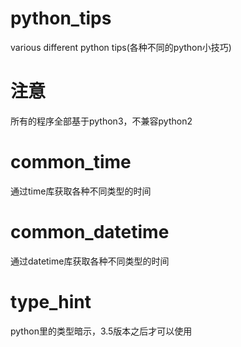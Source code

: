 # python_tips
various different python tips(各种不同的python小技巧)

# 注意
所有的程序全部基于python3，不兼容python2

# common_time
通过time库获取各种不同类型的时间

# common_datetime
通过datetime库获取各种不同类型的时间

# type_hint
python里的类型暗示，3.5版本之后才可以使用
